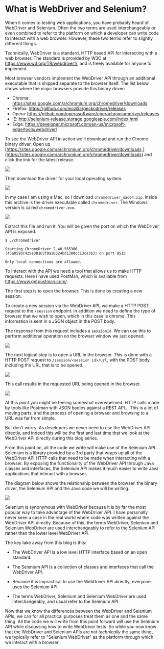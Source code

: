 What is WebDriver and Selenium?
===============================

When it comes to testing web applications, you have probably heard of WebDriver and Selenium. Often the two terms are used interchangeably or even combined to refer to the platform on which a developer can write code to interact with a web browser. However, these two terms refer to slightly different things.

Technically, WebDriver is a standard, HTTP based API for interacting with a web browser. The standard is provided by W3C at <https://www.w3.org/TR/webdriver1/>, and is freely available for anyone
to implement.

Most browser vendors implement the WebDriver API through an additional executable that is shipped separate to the browser itself. The list below shows where the major browsers provide this binary driver:

-   Chrome: <https://sites.google.com/a/chromium.org/chromedriver/downloads>
-   Firefox: <https://github.com/mozilla/geckodriver/releases>
-   Opera: <https://github.com/operasoftware/operachromiumdriver/releases>
-   IE: <http://selenium-release.storage.googleapis.com/index.html>
-   Edge: <https://developer.microsoft.com/en-us/microsoft-edge/tools/webdriver/>

To see the WebDriver API in action we'll download and run the Chrome binary driver. Open up [https://sites.google.com/a/chromium.org/chromedriver/downloads,](https://sites.google.com/a/chromium.org/chromedriver/downloads)
and click the link for the latest release.

![](./image1.png)

Then download the driver for your local operating system.

![](./image2.png)

In my case I am using a Mac, so I download `chromedriver_mac64.zip`. Inside this archive is the driver executable called `chromedriver`. The
Windows version is called `chromedriver.exe`.

![](./image3.png)

Extract this file and run it. You will be given the port on which the WebDriver API is exposed.

```
$ ./chromedriver

Starting ChromeDriver 2.40.565386
(45a059dc425e08165f9a10324bd1380cc13ca363) on port 9515

Only local connections are allowed.
```

To interact with the API we need a tool that allows us to make HTTP requests. Here I have used PostMan, which is available from <https://www.getpostman.com/>.

The first step is to open the browser. This is done by creating a new
session.

To create a new session via the WebDriver API, we make a HTTP POST request to the `/session` endpoint. In addition we need to define the type of browser that we wish to open, which in this case is chrome. This information is sent in a JSON object in the POST body.

The response from this request includes a `sessionId`. We can use this to perform additional operation on the browser window we just opened.

![](./image4.png)

The next logical step is to open a URL in the browser. This is done with a HTTP POST request to `/session/<session id>/url`, with the POST body including the URL that is to be opened.

![](./image5.png)

This call results in the requested URL being opened in the browser.

![](./image6.png)

At this point you might be feeling somewhat overwhelmed. HTTP calls made by tools like Postman with JSON bodies against a REST API... This is a lot of moving parts, and the process of opening a browser and browsing to a URL was far from simple.

But don't worry. As developers we never need to use the WebDriver API directly, and indeed this will be the first and last time that we look at the WebDriver API directly during this blog series.

From this point on, all the code we write will make use of the Selenium API. Selenium is a library provided by a 3rd party that wraps up all of the WebDriver API HTTP calls that need to be made when interacting with a browser. By exposing the functionality of the WebDriver API through Java classes and interfaces, the Selenium API makes it much easier to write Java applications that interact with a browser.

The diagram below shows the relationship between the browser, the binary driver, the Selenium API and the Java code we will be writing.

![](./image7.png)

Selenium is synonymous with WebDriver because it is by far the most popular way to take advantage of the WebDriver API. I have personally never seen a case in the real world where code was written against the WebDriver API directly. Because of this, the terms WebDriver, Selenium and Selenium WebDriver are used interchangeably to refer to the Selenium API rather than the lower level WebDriver API.

The key take away from this blog is this:

-   The WebDriver API is a low level HTTP interface based on an open standard.

-   The Selenium API is a collection of classes and interfaces that call the WebDriver API.

-   Because it is impractical to use the WebDriver API directly, everyone uses the Selenium API.

-   The terms WebDriver, Selenium and Selenium WebDriver are used interchangeably, and usual refer to the Selenium API.

Now that we know the differences between the WebDriver and Selenium APIs, we can for all practical purposes treat them as one and the same thing. All the code we will write from this point forward will use the Selenium API while discussing how to write WebDriver tests. So while you now know that the WebDriver and Selenium APIs are not *technically* the same thing, we typically refer to "Selenium WebDriver" as the platform through which we interact with a browser.
